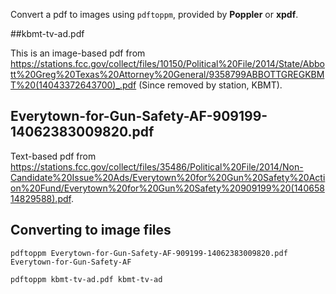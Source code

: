 Convert a pdf to images using `pdftoppm`, provided by **Poppler** or **xpdf**.


##kbmt-tv-ad.pdf

This is an image-based pdf from <https://stations.fcc.gov/collect/files/10150/Political%20File/2014/State/Abbott%20Greg%20Texas%20Attorney%20General/9358799ABBOTTGREGKBMT%20(14043372643700)_.pdf> (Since removed by station, KBMT).

## Everytown-for-Gun-Safety-AF-909199-14062383009820.pdf

Text-based pdf from <https://stations.fcc.gov/collect/files/35486/Political%20File/2014/Non-Candidate%20Issue%20Ads/Everytown%20for%20Gun%20Safety%20Action%20Fund/Everytown%20for%20Gun%20Safety%20909199%20(14065814829588).pdf>.

## Converting to image files

```
pdftoppm Everytown-for-Gun-Safety-AF-909199-14062383009820.pdf Everytown-for-Gun-Safety-AF

pdftoppm kbmt-tv-ad.pdf kbmt-tv-ad

```